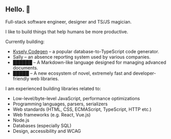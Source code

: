 ## Hello. 👋

Full-stack software engineer, designer and TS/JS magician.

I like to build things that help humans be more productive.

Currently building:
- [Kysely Codegen](https://github.com/RobinBlomberg/kysely-codegen) – a popular database-to-TypeScript code generator.
- Sally – an absence reporting system used by various companies.
- ██████ – A Markdown-like language designed for managing advanced documents.
- █████ – A new ecosystem of novel, extremely fast and developer-friendly web libraries.

I am experienced building libraries related to:
- Low-level/byte-level JavaScript, performance optimizations
- Programming languages, parsers, serializers
- Web standards (HTML, CSS, ECMAScript, TypeScript, HTTP etc.)
- Web frameworks (e.g. React, Vue.js)
- Node.js
- Databases (especially SQL)
- Design, accessibility and WCAG
